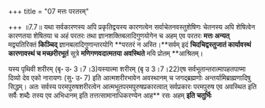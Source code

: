 +++
title = "07 मत्तः परतरम्"

+++
॥7.7॥ यथा सर्वकारणस्य अपि प्रकृतिद्वयस्य कारणत्वेन सर्वाचेतनवस्तुशेषिणः
चेतनस्य अपि शेषित्वेन कारणतया शेषितया च अहं परतरः तथा
ज्ञानशक्तिबलादिगुणयोगेन च अहम् एव परतरः **मत्तः अन्यत्** मद्व्यतिरिक्तं
**किञ्चिद्** ज्ञानबलादिगुणान्तरयोगि **परतरं न अस्ति।**सर्वम् इदं
**चिदचिद्वस्तुजातं कार्यावस्थं कारणावस्थं च मच्छरीरभूतं** सूत्रे
**मणिगणवदात्मतया अवस्थिते** मयि प्रोतम् **आश्रितम्।  
  
यस्य पृथिवी शरीरम् (बृ॰ उ॰ 3।7।3)यस्यात्मा शरीरम् (बृ उ 3।7।22)एष
सर्वभूतान्तरात्मापहतपाप्मा दिव्यो देव एको नारायणः (सु॰ उ॰ 7) इति
आत्मशरीरभावेन अवस्थानम् च जगद्ब्रह्मणोः अन्तर्यामिब्राह्मणादिषु
सिद्धम्। अतः सर्वस्य परमपुरुषशरीरत्वेन आत्मभूतपरमपुरुषप्रकारत्वात्
सर्वप्रकारः परमपुरुष एव अवस्थित इति सर्वैः शब्दैः तस्य एव अभिधानम् इति
तत्तत्सामानाधिकरण्येन आह** रसः अहम् **इति चतुर्भिः**
